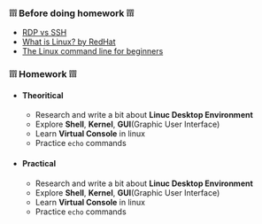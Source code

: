 ### ❕❕❕ Before doing homework ❕❕❕

- [RDP vs SSH](https://www.google.com/search?q=rdp+vs+ssh&oq=rdp+vs+ssh&aqs=chrome..69i57.2126j0j1&sourceid=chrome&ie=UTF-8)
- [What is Linux? by RedHat](https://www.redhat.com/en/topics/linux/what-is-linux)
- [The Linux command line for beginners](https://ubuntu.com/tutorials/command-line-for-beginners#4-creating-folders-and-files)






### ❕❕❕ Homework ❕❕❕

- #### Theoritical


    - Research and write a bit about **Linuc Desktop Environment**
    - Explore **Shell**, **Kernel**, **GUI**(Graphic User Interface)
    - Learn **Virtual Console** in linux
    - Practice `echo` commands

- #### Practical

    - Research and write a bit about **Linuc Desktop Environment**
    - Explore **Shell**, **Kernel**, **GUI**(Graphic User Interface)
    - Learn **Virtual Console** in linux
    - Practice `echo` commands
